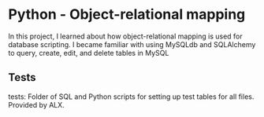 # Python - Object-relational mapping

In this project, I learned about how object-relational mapping is used for database scripting. I became familiar with using MySQLdb and SQLAlchemy to query, create, edit, and delete tables in MySQL

## Tests
 tests: Folder of SQL and Python scripts for setting up test tables for all files. Provided by ALX.
